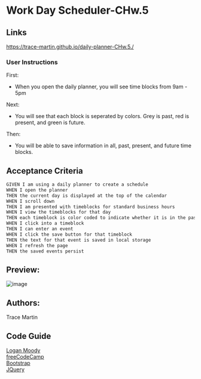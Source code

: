 # Work Day Scheduler-CHw.5

## Links

https://trace-martin.github.io/daily-planner-CHw.5./

### User Instructions

First: 
- When you open the daily planner, you will see time blocks from 9am - 5pm

Next: 
- You will see that each block is seperated by colors. Grey is past, red is present, and green is future.

Then: 
- You will be able to save information in all, past, present, and future time blocks.


## Acceptance Criteria

```md
GIVEN I am using a daily planner to create a schedule
WHEN I open the planner
THEN the current day is displayed at the top of the calendar
WHEN I scroll down
THEN I am presented with timeblocks for standard business hours
WHEN I view the timeblocks for that day
THEN each timeblock is color coded to indicate whether it is in the past, present, or future
WHEN I click into a timeblock
THEN I can enter an event
WHEN I click the save button for that timeblock
THEN the text for that event is saved in local storage
WHEN I refresh the page
THEN the saved events persist
```
## Preview:

![image](https://user-images.githubusercontent.com/123417800/228023309-38c981c7-1c51-41d6-b4ba-97fc0d917602.png)

## Authors:
Trace Martin

## Code Guide

[Logan Moody](https://github.com/lbmoody)
<br>
[freeCodeCamp](https://www.freecodecamp.org/news/javascript-get-current-date-todays-date-in-js/)
<br>
[Bootstrap](https://getbootstrap.com/)
<br>
[JQuery](https://jqueryui.com/)
